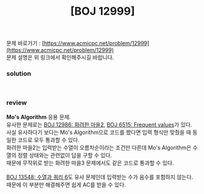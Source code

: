 ﻿---
toc: true
title:  "[BOJ 12999]"
last_modified_at:   2020-09-17
categories : PS2020
excerpt: "화려한 마을3"
image: "https://drive.google.com/uc?id=1TVV5bmpdTvL5sIlU-ANiTqrO_UoXb4i2"
sitemap :
  changefreq : weekly
  priority : 1.0
use_math: true
---
문제 바로가기 : [https://www.acmicpc.net/problem/12999](https://www.acmicpc.net/problem/12999)<br>
문제 설명은 위 링크에서 확인해주시길 바랍니다.<br>  

### solution
<script src="https://gist.github.com/yooniversal/474fea648c9bbcf9351d5e9f8704db9e.js"></script>
<br>

### review
**Mo's Algorithm** 응용 문제.<br>
유사한 문제로는 [BOJ 12986: 화려한 마을2](https://www.acmicpc.net/problem/12986), [BOJ 6515: Frequent values](https://www.acmicpc.net/problem/6515)가 있다.<br>
사실 유사하다기 보다는 Mo's Algorithm으로 코드를 짰다면 입력 형식만 맞췄을 때 동일한 코드로 모두 통과할 수 있다.<br>
화려한 마을2는 입력받는 수열이 오름차순이라는 조건만 다른데 Mo's Algorithm은 수열의 정렬 상태와는 관련없이 답을 구할 수 있다.<br>
때문에 무작위로 받는 화려한 마을3 문제에서도 같은 코드로 통과할 수 있다.<br>
<br>
[BOJ 13548: 수열과 쿼리 6](https://yooniversal.github.io/blog/post137/)도 유사 문제인데 입력받는 수가 음수를 포함하지 않는다.<br>
때문에 이 부분만 해결해주면 쉽게 AC를 받을 수 있다.

<script src="https://utteranc.es/client.js"
        repo="yooniversal/blog-comments"
        issue-term="pathname"
        theme="github-light"
        crossorigin="anonymous"
        async>
</script>
